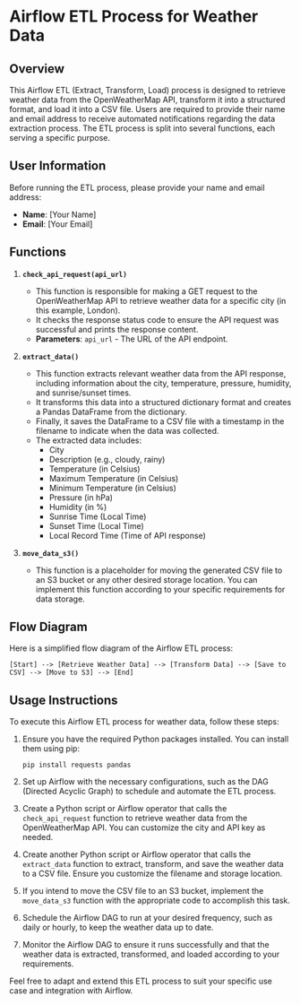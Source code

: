 # Airflow ETL Process for Weather Data

## Overview

This Airflow ETL (Extract, Transform, Load) process is designed to retrieve weather data from the OpenWeatherMap API, transform it into a structured format, and load it into a CSV file. Users are required to provide their name and email address to receive automated notifications regarding the data extraction process. The ETL process is split into several functions, each serving a specific purpose.

## User Information

Before running the ETL process, please provide your name and email address:

- **Name**: [Your Name]
- **Email**: [Your Email]

## Functions

1. **`check_api_request(api_url)`**

    - This function is responsible for making a GET request to the OpenWeatherMap API to retrieve weather data for a specific city (in this example, London).
    - It checks the response status code to ensure the API request was successful and prints the response content.
    - **Parameters**: `api_url` - The URL of the API endpoint.

2. **`extract_data()`**

    - This function extracts relevant weather data from the API response, including information about the city, temperature, pressure, humidity, and sunrise/sunset times.
    - It transforms this data into a structured dictionary format and creates a Pandas DataFrame from the dictionary.
    - Finally, it saves the DataFrame to a CSV file with a timestamp in the filename to indicate when the data was collected.
    - The extracted data includes:
        - City
        - Description (e.g., cloudy, rainy)
        - Temperature (in Celsius)
        - Maximum Temperature (in Celsius)
        - Minimum Temperature (in Celsius)
        - Pressure (in hPa)
        - Humidity (in %)
        - Sunrise Time (Local Time)
        - Sunset Time (Local Time)
        - Local Record Time (Time of API response)

3. **`move_data_s3()`**

    - This function is a placeholder for moving the generated CSV file to an S3 bucket or any other desired storage location. You can implement this function according to your specific requirements for data storage.

## Flow Diagram

Here is a simplified flow diagram of the Airflow ETL process:

```plaintext
[Start] --> [Retrieve Weather Data] --> [Transform Data] --> [Save to CSV] --> [Move to S3] --> [End]
```

## Usage Instructions

To execute this Airflow ETL process for weather data, follow these steps:

1. Ensure you have the required Python packages installed. You can install them using pip:

    ```
    pip install requests pandas
    ```

2. Set up Airflow with the necessary configurations, such as the DAG (Directed Acyclic Graph) to schedule and automate the ETL process.

3. Create a Python script or Airflow operator that calls the `check_api_request` function to retrieve weather data from the OpenWeatherMap API. You can customize the city and API key as needed.

4. Create another Python script or Airflow operator that calls the `extract_data` function to extract, transform, and save the weather data to a CSV file. Ensure you customize the filename and storage location.

5. If you intend to move the CSV file to an S3 bucket, implement the `move_data_s3` function with the appropriate code to accomplish this task.

6. Schedule the Airflow DAG to run at your desired frequency, such as daily or hourly, to keep the weather data up to date.

7. Monitor the Airflow DAG to ensure it runs successfully and that the weather data is extracted, transformed, and loaded according to your requirements.

Feel free to adapt and extend this ETL process to suit your specific use case and integration with Airflow.
